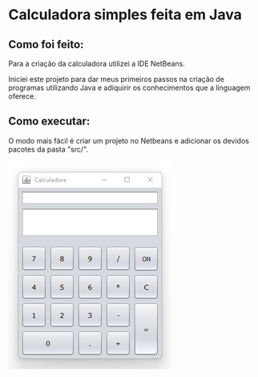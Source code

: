 # Calculadora  simples feita em Java

## Como foi feito:

<p>Para a criação da calculadora utilizei a IDE NetBeans.</p>
<p>Iniciei este projeto para dar meus primeiros passos na criação de programas utilizando Java e adiquirir os conhecimentos que a linguagem oferece.

## Como executar:
<p>O modo mais fácil é criar um projeto no Netbeans e adicionar os devidos pacotes da pasta "src/".</p>

![imagem](imagem/Calculadora.png "Imagem do programa")
